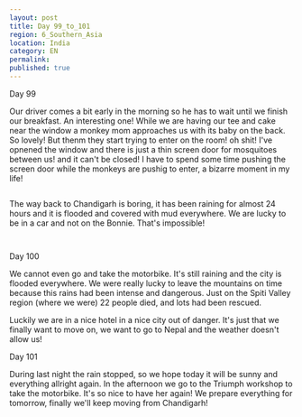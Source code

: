 ```yaml
---
layout: post
title: Day 99_to_101
region: 6_Southern_Asia
location: India
category: EN
permalink:
published: true
---
```


Day 99

Our driver comes a bit early in the morning so he has to wait until we finish our breakfast. An interesting one!  While we are having our tee and cake near the window a monkey mom approaches us with its baby on the back. So lovely! But thenm they start trying to enter on the room! oh shit! I've opnened the window and there is just a thin screen door for mosquitoes between us! and it can't be closed! I have to spend some time pushing the screen door while the monkeys are pushig to enter, a bizarre moment in my life!

<p><a
href="https://lh3.googleusercontent.com/2oXgUTkNyiPlM49ZmaDWXj257aB4KAdUoA2ltMP9Tz82VfHTuTQLavBtpCL9WI1U91O3OCy3XOyT6lFU5Fdt1gHRaTj9s4pAG2JZQglumhM2Sndr9h9yoqWmGTYA-NVRqvsZON3JI6gaO945XBe34AX5ND9NY7nJCY9jv3M7hEbMWoKPfTvoU_OIwU6JrcjCL6Crx9ZinqEU9keA_L6EaN6q_SAohbR4GvTUJagevD8s8pmBOxgo6inkdFkSlzFIB2hBOMYTSAULlzAIIO5khzxfYH_JPN54dr7KJO5yb0KhGYcU-Q8Y9fyLp15RdZxNQs9vnAaMZbTzdB7Ce5fZ0TcMytnCLszmYuVZeCS4dtITkj8cwb0_5hxaLD-AvWbNaKG8rK_z2FDkVlAKn4QnSsnqpEiIEicdOq-o3XYjtOVTZejVLIMzvgwnJwIlW79Fv7PFVwxlL1YpKuyebWrEMhnsiveOEWGvJlmhPefeQbGZLMCObkIpsBcyqfvxWeNrEVsawU2cjAoPcmo7-nlH4dXZUWqYqX32vsAKZdgdEEiGpmh2Ep0MlaicZMvsWqj9y1eAakzc7Zby4DmtDBH9G7PnpGnZwOGJq4H4iZvGre9ig3cA9-Bo4Gv9gRp43MsxnipezCv9Uu3rftHBF7UdsxqLIca-lOt-hBY8B32xJgabPyXUl61USHSEJg=w471-h627-no"><img 
src="https://lh3.googleusercontent.com/2oXgUTkNyiPlM49ZmaDWXj257aB4KAdUoA2ltMP9Tz82VfHTuTQLavBtpCL9WI1U91O3OCy3XOyT6lFU5Fdt1gHRaTj9s4pAG2JZQglumhM2Sndr9h9yoqWmGTYA-NVRqvsZON3JI6gaO945XBe34AX5ND9NY7nJCY9jv3M7hEbMWoKPfTvoU_OIwU6JrcjCL6Crx9ZinqEU9keA_L6EaN6q_SAohbR4GvTUJagevD8s8pmBOxgo6inkdFkSlzFIB2hBOMYTSAULlzAIIO5khzxfYH_JPN54dr7KJO5yb0KhGYcU-Q8Y9fyLp15RdZxNQs9vnAaMZbTzdB7Ce5fZ0TcMytnCLszmYuVZeCS4dtITkj8cwb0_5hxaLD-AvWbNaKG8rK_z2FDkVlAKn4QnSsnqpEiIEicdOq-o3XYjtOVTZejVLIMzvgwnJwIlW79Fv7PFVwxlL1YpKuyebWrEMhnsiveOEWGvJlmhPefeQbGZLMCObkIpsBcyqfvxWeNrEVsawU2cjAoPcmo7-nlH4dXZUWqYqX32vsAKZdgdEEiGpmh2Ep0MlaicZMvsWqj9y1eAakzc7Zby4DmtDBH9G7PnpGnZwOGJq4H4iZvGre9ig3cA9-Bo4Gv9gRp43MsxnipezCv9Uu3rftHBF7UdsxqLIca-lOt-hBY8B32xJgabPyXUl61USHSEJg=w471-h627-no" class="oversize" alt=""></a></p>

The way back to Chandigarh is boring, it has been raining for almost 24 hours and it is flooded and covered with mud everywhere. We are lucky to be in a car and not on the Bonnie. That's impossible!

<p><a
href="https://lh3.googleusercontent.com/l8pJWheUi13yNiuM1Gx87VtAkiaowbTF2CWQXtNU9k5olVA8PKQQ7-nGp1k6OqVeh6wQe78hGkkRW9JQEp8RSzFZPmSl4TVkDHZLl0PkVlqTeLcwJP8gVPvV8HMdVsYMxX8NT_tCLqe1o1fRbKYeP8FBYv--tp1BVnwo3AgUQg4EkfL6s-d64sMOxUdZckYMs0PR7c5Dq_4TX--hOAupgPXikXnH1ZK_LkFtIxSEcfBxrp3-BIFVRFkB-s4mrrIOY0T7noUO9-szYcMkg0WZjy2v-AC3oDhzzjJIPR_WzR3Shp3iaaTqSasudJkaLJoXZ0UNe3ksfpiqSkHxg6VsdTkomxWxSZ5j5iNIm089GcwoPdn5WWHbNw3fOQKRookq_-CGB75JQ-p3iayEhYZ0jBFlfn2UaDqmJ9Smc7ROebiLXyTMdxPznhimmelHpr1EXmy0BsApZbQLG8mmy7cO8a4ipCDpSusnxrAndLYkECgjeUgGYPBzCgsUFVJ35OH4hn2L969G0Mr2AktvJ2o8S0KB2HsossRKZ3jYGj68tHuDlrsplAzLTYf3tZS1sWXfIbM3EfM3TNknsD0plUXcKacZKpevTl1GcJU1fULQh4t_ZtqSX5yX0bZoCtKPpxupfQREVfyI-LvsSnu8bG3dx7hCak76HS2ofqj4nIEVjCL0sA-l68u9XQQm9g=w669-h502-no"><img 
src="https://lh3.googleusercontent.com/l8pJWheUi13yNiuM1Gx87VtAkiaowbTF2CWQXtNU9k5olVA8PKQQ7-nGp1k6OqVeh6wQe78hGkkRW9JQEp8RSzFZPmSl4TVkDHZLl0PkVlqTeLcwJP8gVPvV8HMdVsYMxX8NT_tCLqe1o1fRbKYeP8FBYv--tp1BVnwo3AgUQg4EkfL6s-d64sMOxUdZckYMs0PR7c5Dq_4TX--hOAupgPXikXnH1ZK_LkFtIxSEcfBxrp3-BIFVRFkB-s4mrrIOY0T7noUO9-szYcMkg0WZjy2v-AC3oDhzzjJIPR_WzR3Shp3iaaTqSasudJkaLJoXZ0UNe3ksfpiqSkHxg6VsdTkomxWxSZ5j5iNIm089GcwoPdn5WWHbNw3fOQKRookq_-CGB75JQ-p3iayEhYZ0jBFlfn2UaDqmJ9Smc7ROebiLXyTMdxPznhimmelHpr1EXmy0BsApZbQLG8mmy7cO8a4ipCDpSusnxrAndLYkECgjeUgGYPBzCgsUFVJ35OH4hn2L969G0Mr2AktvJ2o8S0KB2HsossRKZ3jYGj68tHuDlrsplAzLTYf3tZS1sWXfIbM3EfM3TNknsD0plUXcKacZKpevTl1GcJU1fULQh4t_ZtqSX5yX0bZoCtKPpxupfQREVfyI-LvsSnu8bG3dx7hCak76HS2ofqj4nIEVjCL0sA-l68u9XQQm9g=w669-h502-no" class="oversize" alt=""></a></p>

<p><a
href="https://lh3.googleusercontent.com/ZTniShOWopHPbqDg8RC1A6BuDCmVdkgsOFF8VdvpyJgza1-l76AeMSouvbsvAqtds0N2au8Z930Vu7RSC7JGeEaCMfmDgK-iDIZgn3l0O9nwNP1xoJAOGRSDpGh_kdtFcZ00MGtjqPkZlubpFHiyIhDJmqYJqD5YnNYReUrQz-bLP35jJljb9A49wzvq69bCIewuyDx-gvFiH1EiNKXimBeAwLB3kaWueMoNnjo2a0lq9FBSpN0kIJIQngDIY496OdPIznvDrucyoNxIUI6mlPQpY_V_ijU5BrOwfsqwT662nv2uX-BkxfI1dMCTW-p_U8N8PprRPaVaygI8JyY2llPtI93YreIA8ceDIl4r2WxDnt1f-b8FOMXSdNNTLqMioxgHr0PDXGex2_sxFtgYDILEDET6JSX5w0Ty4nFTmgz3HdOJQRmLe9sDMwd89u_53UsYkLE0dOzDq9IDiIQJLoEHs80hjjLvowJFTDojsJY-lrL1TGVLCptSzXgYs2rbrUeshYX23xP-n6ZgCGi_ci7JKxBk6HmoKFmj2zFHkIRDmGz6FwvclJ4NUOPZbjQJO-UjbhSu2CETYuvgz3aZubQdaGY7kUO2gOJNqKOONn4VDQkWHyzRqPrIm2mupHurrTiHSMVPQXNcY5iCWpF8i7lsGdDpCZya7NNlkzyMiFnHF5jiaka3_kOAIA=w669-h502-no"><img 
src="https://lh3.googleusercontent.com/ZTniShOWopHPbqDg8RC1A6BuDCmVdkgsOFF8VdvpyJgza1-l76AeMSouvbsvAqtds0N2au8Z930Vu7RSC7JGeEaCMfmDgK-iDIZgn3l0O9nwNP1xoJAOGRSDpGh_kdtFcZ00MGtjqPkZlubpFHiyIhDJmqYJqD5YnNYReUrQz-bLP35jJljb9A49wzvq69bCIewuyDx-gvFiH1EiNKXimBeAwLB3kaWueMoNnjo2a0lq9FBSpN0kIJIQngDIY496OdPIznvDrucyoNxIUI6mlPQpY_V_ijU5BrOwfsqwT662nv2uX-BkxfI1dMCTW-p_U8N8PprRPaVaygI8JyY2llPtI93YreIA8ceDIl4r2WxDnt1f-b8FOMXSdNNTLqMioxgHr0PDXGex2_sxFtgYDILEDET6JSX5w0Ty4nFTmgz3HdOJQRmLe9sDMwd89u_53UsYkLE0dOzDq9IDiIQJLoEHs80hjjLvowJFTDojsJY-lrL1TGVLCptSzXgYs2rbrUeshYX23xP-n6ZgCGi_ci7JKxBk6HmoKFmj2zFHkIRDmGz6FwvclJ4NUOPZbjQJO-UjbhSu2CETYuvgz3aZubQdaGY7kUO2gOJNqKOONn4VDQkWHyzRqPrIm2mupHurrTiHSMVPQXNcY5iCWpF8i7lsGdDpCZya7NNlkzyMiFnHF5jiaka3_kOAIA=w669-h502-no" class="oversize" alt=""></a></p>

Day 100

We cannot even go and take the motorbike. It's still raining and the city is flooded everywhere. We were really lucky to leave the mountains on time because this rains had been intense and dangerous. Just on the Spiti Valley region (where we were) 22 people died, and lots had been rescued. 

Luckily we are in a nice hotel in a nice city out of danger. It's just that we finally want to move on, we want to go to Nepal and the weather doesn't allow us!

Day 101

During last night the rain stopped, so we hope today it will be sunny and everything allright again. In the afternoon we go to the Triumph workshop to take the motorbike. It's so nice to have her again!
We prepare everything for tomorrow, finally we'll keep moving from Chandigarh!





